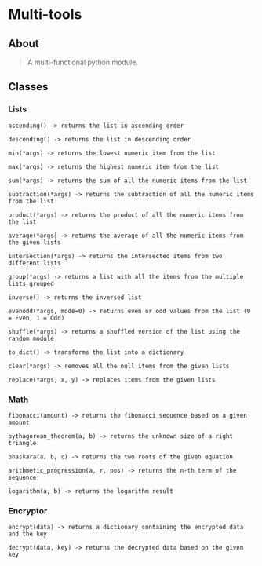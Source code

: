 # Multi-tools

## About
> A multi-functional python module.

## Classes

### Lists
`ascending() -> returns the list in ascending order`

`descending() -> returns the list in descending order`

`min(*args) -> returns the lowest numeric item from the list`

`max(*args) -> returns the highest numeric item from the list`

`sum(*args) -> returns the sum of all the numeric items from the list`

`subtraction(*args) -> returns the subtraction of all the numeric items from the list`

`product(*args) -> returns the product of all the numeric items from the list`

`average(*args) -> returns the average of all the numeric items from the given lists`

`intersection(*args) -> returns the intersected items from two different lists`

`group(*args) -> returns a list with all the items from the multiple lists grouped`

`inverse() -> returns the inversed list`

`evenodd(*args, mode=0) -> returns even or odd values from the list (0 = Even, 1 = Odd)`

`shuffle(*args) -> returns a shuffled version of the list using the random module`

`to_dict() -> transforms the list into a dictionary`

`clear(*args) -> removes all the null items from the given lists`

`replace(*args, x, y) -> replaces items from the given lists`

### Math
`fibonacci(amount) -> returns the fibonacci sequence based on a given amount`

`pythagorean_theorem(a, b) -> returns the unknown size of a right triangle`

`bhaskara(a, b, c) -> returns the two roots of the given equation`

`arithmetic_progression(a, r, pos) -> returns the n-th term of the sequence`

`logarithm(a, b) -> returns the logarithm result`

### Encryptor
`encrypt(data) -> returns a dictionary containing the encrypted data and the key`

`decrypt(data, key) -> returns the decrypted data based on the given key`